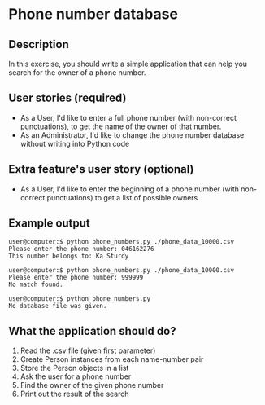 # Phone number database

## Description
In this exercise, you should write a simple application that can help you search for the owner of a phone number.

## User stories (required)
- As a User, I'd like to enter a full phone number (with non-correct punctuations), to get the name of the owner of that number.
- As an Administrator, I'd like to change the phone number database without writing into Python code

## Extra feature's user story (optional)
- As a User, I'd like to enter the beginning of a phone number (with non-correct punctuations) to get a list of possible owners

## Example output
```
user@computer:$ python phone_numbers.py ./phone_data_10000.csv
Please enter the phone number: 046162276
This number belongs to: Ka Sturdy

user@computer:$ python phone_numbers.py ./phone_data_10000.csv
Please enter the phone number: 999999
No match found.

user@computer:$ python phone_numbers.py
No database file was given.
```

## What the application should do?
1. Read the .csv file (given first parameter)
1. Create Person instances from each name-number pair
1. Store the Person objects in a list
1. Ask the user for a phone number
1. Find the owner of the given phone number
1. Print out the result of the search
